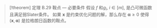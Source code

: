 > [!theorem] 定理 B.29 鞍点 — 必要条件
> 假设 $f$ 和$g_{i}$, $i \in \left\lbrack m \right\rbrack$, 是凸可微函数且满足弱Slater条件。
> 如果 $\mathbf{x}$ 是约束优化问题的解，那么存在 $\mathbf{\alpha } \geq 0$ 使得 $\left( {\mathbf{x},\mathbf{\alpha }}\right)$ 是拉格朗日函数的鞍点。